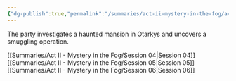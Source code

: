```yaml
---
{"dg-publish":true,"permalink":"/summaries/act-ii-mystery-in-the-fog/act-ii-mystery-in-the-fog/","tags":["moc","act"]}
---
```


The party investigates a haunted mansion in Otarkys and uncovers a smuggling operation.

 [[Summaries/Act II - Mystery in the Fog/Session 04\|Session 04]]
 [[Summaries/Act II - Mystery in the Fog/Session 05\|Session 05]]
 [[Summaries/Act II - Mystery in the Fog/Session 06\|Session 06]]
